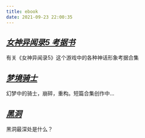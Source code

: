 ```yaml
---
title: ebook
date: 2021-09-23 22:00:35
---
```


*[女神异闻录5 考据书](https://betta0801.gitbook.io/persona5/)*
-----

有关《女神异闻录5》这个游戏中的各种神话形象考据合集


*[梦境骑士](/dream)*
-----

幻梦中的骑士，崩碎，重构。短篇合集创作中...


*[黑洞](/blackhole)*
-----

黑洞最深处是什么？
